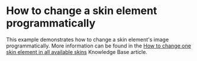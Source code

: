 # How to change a skin element programmatically


<p>This example demonstrates how to change a skin element's image programmatically. More information can be found in the <a href="https://www.devexpress.com/Support/Center/p/K18374">How to change one skin element in all available skins</a> Knowledge Base article.</p>

<br/>



